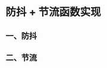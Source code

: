<!--
 * @Author: East
 * @Date: 2022-02-17 17:43:31
 * @LastEditTime: 2022-02-17 17:43:32
 * @LastEditors: Please set LastEditors
 * @Description: 防抖 + 节流函数实现
 * @FilePath: \forGreaterGood\javascript\coderwhy\31-防抖+节流函数实现.md
-->

# 防抖 + 节流函数实现

## 一、防抖

## 二、节流
